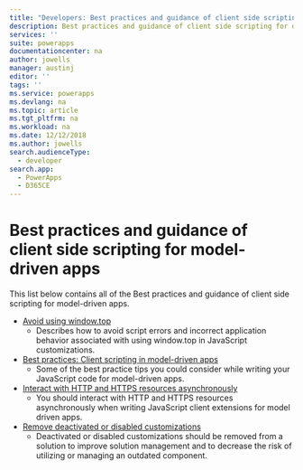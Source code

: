 ```yaml
---
title: "Developers: Best practices and guidance of client side scripting for model-driven apps | Microsoft Docs"
description: Best practices and guidance of client side scripting for developers of model-driven apps in PowerApps.
services: ''
suite: powerapps
documentationcenter: na
author: jowells
manager: austinj
editor: ''
tags: ''
ms.service: powerapps
ms.devlang: na
ms.topic: article
ms.tgt_pltfrm: na
ms.workload: na
ms.date: 12/12/2018
ms.author: jowells
search.audienceType: 
  - developer
search.app: 
  - PowerApps
  - D365CE
---
```


# Best practices and guidance of client side scripting for model-driven apps

This list below contains all of the Best practices and guidance of client side scripting for model-driven apps.
- [Avoid using window.top](avoid-window-top.md)<br />
  - Describes how to avoid script errors and incorrect application behavior associated with using window.top in JavaScript customizations.
- [Best practices: Client scripting in model-driven apps](../../clientapi/client-scripting-best-practices.md)
  - Some of the best practice tips you could consider while writing your JavaScript code for model-driven apps.
- [Interact with HTTP and HTTPS resources asynchronously](interact-http-https-resources-asynchronously.md)<br />
  - You should interact with HTTP and HTTPS resources asynchronously when writing JavaScript client extensions for model driven apps.
- [Remove deactivated or disabled customizations](remove-deactivated-disabled-configurations.md)<br />
  - Deactivated or disabled customizations should be removed from a solution to improve solution management and to decrease the risk of utilizing or managing an outdated component.